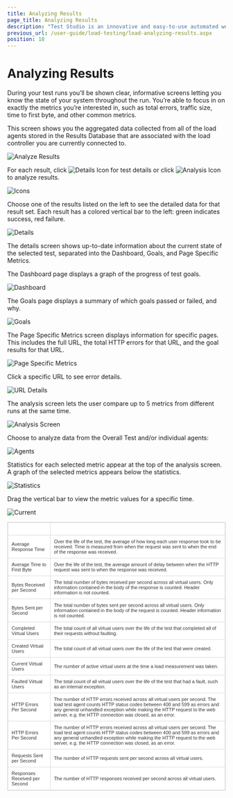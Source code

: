 ```yaml
---
title: Analyzing Results
page_title: Analyzing Results
description: "Test Studio is an innovative and easy-to-use automated web, WPF and load testing solution. Test Studio tests support essential technologies like ASP.NET AJAX, Silverlight, PHP and MVC. HTML5, Testing framework, functional testing, performance testing, load testing, exploratory testing, manual testing."
previous_url: /user-guide/load-testing/load-analyzing-results.aspx
position: 18
---
```

# Analyzing Results

During your test runs you’ll be shown clear, informative screens letting you know the state of your system throughout the run. You’re able to focus in on exactly the metrics you’re interested in, such as total errors, traffic size, time to first byte, and other common metrics.

This screen shows you the aggregated data collected from all of the load agents stored in the Results Database that are associated with the load controller you are currently connected to.

![Analyze Results][1]

For each result, click ![Details Icon][2] for test details or click ![Analysis Icon][3] to analyze results.

![Icons][4]

 Choose one of the results listed on the left to see the detailed data for that result set. Each result has a colored vertical bar to the left: green indicates success, red failure.

![Details][5]

The details screen shows up-to-date information about the current state of the selected test, separated into the Dashboard, Goals, and Page Specific Metrics.

The Dashboard page displays a graph of the progress of test goals.

![Dashboard][6]

The Goals page displays a summary of which goals passed or failed, and why.

![Goals][7]

The Page Specific Metrics screen displays information for specific pages. This includes the full URL, the total HTTP errors for that URL, and the goal results for that URL.

![Page Specific Metrics][8]

Click a specific URL to see error details.

![URL Details][9]

The analysis screen lets the user compare up to 5 metrics from different runs at the same time.

![Analysis Screen][10]

Choose to analyze data from the Overall Test and/or individual agents:

![Agents][11]

Statistics for each selected metric appear at the top of the analysis screen.
A graph of the selected metrics appears below the statistics.

![Statistics][12]

Drag the vertical bar to view the metric values for a specific time.

![Current][13]

<style>
table.docs {
font-family: verdana,arial,sans-serif;
font-size:11px;
color:#333333;
border: 1px solid #dbdbdb;
border-collapse: collapse;
}
table.docs th {
color:#fff;
background-color:#00аб8е;
border: 1px solid #dbdbdb;
padding: 8px;
}
table.docs tr {
background-color:#ffffff;
}
table.docs td {
border: 1px solid #dbdbdb;
padding: 8px;
}

</style>
<table class="docs">
<tr>
	<th>Metric</th><th>Description</th>
</tr>
<tr>
	<td>Average Response Time</td><td>Over the life of the test, the average of how long each user response took to be received. Time is measured from when the request was sent to when the end of the response was received.</td>
</tr>
<tr>
	<td>Average Time to First Byte</td><td>Over the life of the test, the average amount of delay between when the HTTP request was sent to when the response was received.</td>
</tr>
<tr>
	<td>Bytes Received per Second</td><td>The total number of bytes received per second across all virtual users. Only information contained in the body of the response is counted. Header information is not counted.</td>
</tr>
<tr>
	<td>Bytes Sent per Second</td><td>The total number of bytes sent per second across all virtual users. Only information contained in the body of the request is counted. Header information is not counted.</td>
</tr>
<tr>
	<td>Completed Virtual Users</td><td>The total count of all virtual users over the life of the test that completed all of their requests without faulting.</td>
</tr>
<tr>
	<td>Created Virtual Users</td><td>The total count of all virtual users over the life of the test that were created.</td>
</tr>
<tr>
	<td>Current Virtual Users</td><td>The number of active virtual users at the time a load measurement was taken.</td>
</tr>
<tr>
	<td>Faulted Virtual Users</td><td>The total count of all virtual users over the life of the test that had a fault, such as an internal exception.</td>
</tr>
<tr>
	<td>HTTP Errors Per Second</td><td>The number of HTTP errors received across all virtual users per second. The load test agent counts HTTP status codes between 400 and 599 as errors and any general unhandled exception while making the HTTP request to the web server, e.g. the HTTP connection was closed, as an error.</td>
</tr>
<tr>
	<td>HTTP Errors Per Second</td><td>The number of HTTP errors received across all virtual users per second. The load test agent counts HTTP status codes between 400 and 599 as errors and any general unhandled exception while making the HTTP request to the web server, e.g. the HTTP connection was closed, as an error.</td>
</tr>
<tr>
	<td>Requests Sent per Second</td><td>The number of HTTP requests sent per second across all virtual users.</td>
</tr>
<tr>
	<td>Responses Received per Second</td><td>The number of HTTP responses received per second across all virtual users. </td>
</tr>
<table>

[1]: /img/features/testing-types/load-testing/analyzing-results/fig1.png
[2]: /img/features/testing-types/load-testing/analyzing-results/fig2.png
[3]: /img/features/testing-types/load-testing/analyzing-results/fig3.png
[4]: /img/features/testing-types/load-testing/analyzing-results/fig4.png
[5]: /img/features/testing-types/load-testing/analyzing-results/fig5.png
[6]: /img/features/testing-types/load-testing/analyzing-results/fig6.png
[7]: /img/features/testing-types/load-testing/analyzing-results/fig7.png
[8]: /img/features/testing-types/load-testing/analyzing-results/fig8.png
[9]: /img/features/testing-types/load-testing/analyzing-results/fig9.png
[10]: /img/features/testing-types/load-testing/analyzing-results/fig10.png
[11]: /img/features/testing-types/load-testing/analyzing-results/fig11.png
[12]: /img/features/testing-types/load-testing/analyzing-results/fig12.png
[13]: /img/features/testing-types/load-testing/analyzing-results/fig13.png